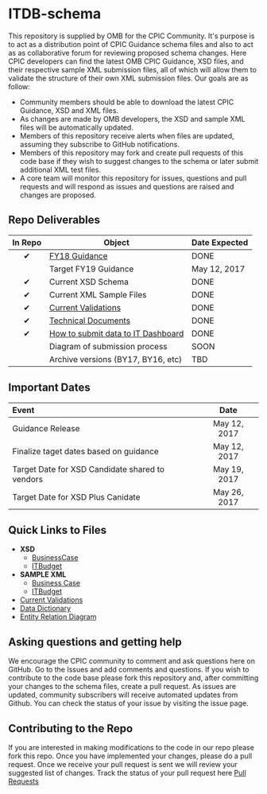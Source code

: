 # ITDB-schema
This repository is supplied by OMB for the CPIC Community. It's purpose is to act as a distribution point of CPIC Guidance schema files and also to act as as collaborative forum for reviewing proposed schema changes. Here CPIC developers can find the latest OMB CPIC Guidance, XSD files, and their respective sample XML submission files, all of which will allow them to validate the structure of their own XML submission files. Our goals are as follow:
 
 * Community members should be able to download the latest CPIC Guidance, XSD and XML files.
 * As changes are made by OMB developers, the XSD and sample XML files will be automatically updated.
 * Members of this repository receive alerts when files are updated, assuming they subscribe to GitHub notifications.
 * Members of this repository may fork and create pull requests of this code base if they wish to suggest changes to the schema or later submit additional XML test files.
 * A core team will monitor this repository for issues, questions and pull requests and will respond as issues and questions are raised and changes are proposed.

## Repo Deliverables

| In Repo  | Object  |  Date Expected |
|:-------------:|---|---|
| 	&#x2714; |  [FY18 Guidance](https://github.com/ombegov/ITDB-schema/blob/master/docs/TechnicalDocumentation/FY18_Guidance.pdf) |  DONE |
|  | Target FY19 Guidance   |  May 12, 2017  |
| &#x2714;  | Current XSD Schema   | DONE  |
| &#x2714;  | Current XML Sample Files   | DONE |
| &#x2714;  | [Current Validations](https://github.com/ombegov/ITDB-schema/blob/master/docs/validations.md)   | DONE  |
| &#x2714;  | [Technical Documents](https://github.com/ombegov/ITDB-schema/tree/master/docs/TechnicalDocumentation)   | DONE  |
| &#x2714; | [How to submit data to IT Dashboard](https://github.com/ombegov/ITDB-schema/blob/master/docs/ITDB_Submission_Instructions.pdf) | DONE  |
|  | Diagram of submission process  | SOON  |
|  | Archive versions (BY17, BY16, etc) | TBD  |



## Important Dates

|  Event  |  Date |
|:-------------|:-------------:|
|  Guidance Release |  May 12, 2017 |
|  Finalize taget dates based on guidance |  May 12, 2017 |
|  Target Date for XSD Candidate shared to vendors   |  May 19, 2017  |
|  Target Date for XSD Plus Canidate   |  May 26, 2017 |

## Quick Links to Files

  * **XSD**
    * [BusinessCase](https://github.com/ombegov/ITDB-schema/tree/master/src/BusinessCase/Exchange)
    * [ITBudget](https://github.com/ombegov/ITDB-schema/tree/master/src/ITBudget/Exchange)
  * **SAMPLE XML**
    * [Business Case](https://github.com/ombegov/ITDB-schema/tree/master/src/BusinessCase/Examples)
    * [ITBudget](https://github.com/ombegov/ITDB-schema/tree/master/src/ITBudget/Examples)
  * [Current Validations](https://github.com/ombegov/ITDB-schema/blob/master/docs/TechnicalDocumentation/validations.md)
  * [Data Dictionary](https://github.com/ombegov/ITDB-schema/blob/master/docs/TechnicalDocumentation/DataDictionary.pdf)
  * [Entity Relation Diagram](https://github.com/ombegov/ITDB-schema/blob/master/docs/TechnicalDocumentation/ER_Diagram.pdf)


## Asking questions and getting help

We encourage the CPIC community to comment and ask questions here on GitHub. 
Go to the Issues  and add comments and questions. If you wish to contribute to the code base please fork this repository and, after committing your changes to the schema files, create a pull request. As issues are updated, community subscribers will receive automated updates from Github. You can check the status of your issue by visiting the issue page.


## Contributing to the Repo

If you are interested in making modifications to the code in our repo please fork this repo. Once you have implemented your changes, please do a pull request. Once we receive your pull request is sent we will review your suggested list of changes. Track the status of your pull request here [Pull Requests](https://github.com/ombegov/ITDB-schema/pulls)




